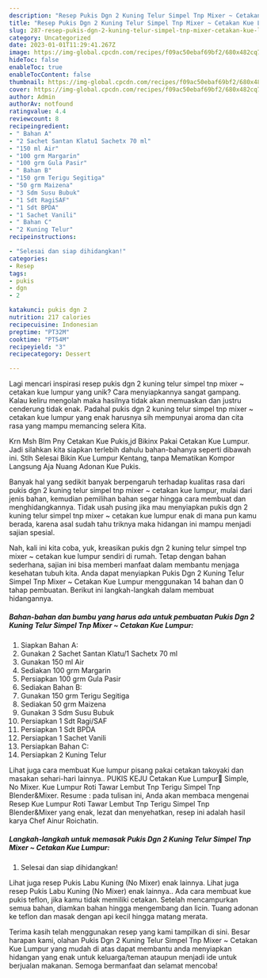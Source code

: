 ```yaml
---
description: "Resep Pukis Dgn 2 Kuning Telur Simpel Tnp Mixer ~ Cetakan Kue Lumpur yang Bisa Manjain Lidah"
title: "Resep Pukis Dgn 2 Kuning Telur Simpel Tnp Mixer ~ Cetakan Kue Lumpur yang Bisa Manjain Lidah"
slug: 287-resep-pukis-dgn-2-kuning-telur-simpel-tnp-mixer-cetakan-kue-lumpur-yang-bisa-manjain-lidah
category: Uncategorized
date: 2023-01-01T11:29:41.267Z
image: https://img-global.cpcdn.com/recipes/f09ac50ebaf69bf2/680x482cq70/pukis-dgn-2-kuning-telur-simpel-tnp-mixer-cetakan-kue-lumpur-foto-resep-utama.jpg
hideToc: false
enableToc: true
enableTocContent: false
thumbnail: https://img-global.cpcdn.com/recipes/f09ac50ebaf69bf2/680x482cq70/pukis-dgn-2-kuning-telur-simpel-tnp-mixer-cetakan-kue-lumpur-foto-resep-utama.jpg
cover: https://img-global.cpcdn.com/recipes/f09ac50ebaf69bf2/680x482cq70/pukis-dgn-2-kuning-telur-simpel-tnp-mixer-cetakan-kue-lumpur-foto-resep-utama.jpg
author: Admin
authorAv: notfound
ratingvalue: 4.4
reviewcount: 8
recipeingredient:
- " Bahan A"
- "2 Sachet Santan Klatu1 Sachetx 70 ml"
- "150 ml Air"
- "100 grm Margarin"
- "100 grm Gula Pasir"
- " Bahan B"
- "150 grm Terigu Segitiga"
- "50 grm Maizena"
- "3 Sdm Susu Bubuk"
- "1 Sdt RagiSAF"
- "1 Sdt BPDA"
- "1 Sachet Vanili"
- " Bahan C"
- "2 Kuning Telur"
recipeinstructions:

- "Selesai dan siap dihidangkan!"
categories:
- Resep
tags:
- pukis
- dgn
- 2

katakunci: pukis dgn 2 
nutrition: 217 calories
recipecuisine: Indonesian
preptime: "PT32M"
cooktime: "PT54M"
recipeyield: "3"
recipecategory: Dessert

---
```





Lagi mencari inspirasi resep pukis dgn 2 kuning telur simpel tnp mixer ~ cetakan kue lumpur yang unik? Cara menyiapkannya sangat gampang. Kalau keliru mengolah maka hasilnya tidak akan memuaskan dan justru cenderung tidak enak. Padahal pukis dgn 2 kuning telur simpel tnp mixer ~ cetakan kue lumpur yang enak harusnya sih mempunyai aroma dan cita rasa yang mampu memancing selera Kita.





Krn Msh Blm Pny Cetakan Kue Pukis,jd Bikinx Pakai Cetakan Kue Lumpur. Jadi silahkan kita siapkan terlebih dahulu bahan-bahanya seperti dibawah ini. Stlh Selesai Bikin Kue Lumpur Kentang, tanpa Mematikan Kompor Langsung Aja Nuang Adonan Kue Pukis.

Banyak hal yang sedikit banyak berpengaruh terhadap kualitas rasa dari pukis dgn 2 kuning telur simpel tnp mixer ~ cetakan kue lumpur, mulai dari jenis bahan, kemudian pemilihan bahan segar hingga cara membuat dan menghidangkannya. Tidak usah pusing jika mau menyiapkan pukis dgn 2 kuning telur simpel tnp mixer ~ cetakan kue lumpur enak di mana pun kamu berada, karena asal sudah tahu triknya maka hidangan ini mampu menjadi sajian spesial.






Nah, kali ini kita coba, yuk, kreasikan pukis dgn 2 kuning telur simpel tnp mixer ~ cetakan kue lumpur sendiri di rumah. Tetap dengan bahan sederhana, sajian ini bisa memberi manfaat dalam membantu menjaga kesehatan tubuh kita. Anda dapat menyiapkan Pukis Dgn 2 Kuning Telur Simpel Tnp Mixer ~ Cetakan Kue Lumpur menggunakan 14 bahan dan 0 tahap pembuatan. Berikut ini langkah-langkah dalam membuat hidangannya.

<!--inarticleads1-->

##### Bahan-bahan dan bumbu yang harus ada untuk pembuatan Pukis Dgn 2 Kuning Telur Simpel Tnp Mixer ~ Cetakan Kue Lumpur:

1. Siapkan  Bahan A:
1. Gunakan 2 Sachet Santan Klatu/1 Sachetx 70 ml
1. Gunakan 150 ml Air
1. Sediakan 100 grm Margarin
1. Persiapkan 100 grm Gula Pasir
1. Sediakan  Bahan B:
1. Gunakan 150 grm Terigu Segitiga
1. Sediakan 50 grm Maizena
1. Gunakan 3 Sdm Susu Bubuk
1. Persiapkan 1 Sdt Ragi/SAF
1. Persiapkan 1 Sdt BPDA
1. Persiapkan 1 Sachet Vanili
1. Persiapkan  Bahan C:
1. Persiapkan 2 Kuning Telur


Lihat juga cara membuat Kue lumpur pisang pakai cetakan takoyaki dan masakan sehari-hari lainnya.. PUKIS KEJU Cetakan Kue Lumpur🍃 Simple, No Mixer. Kue Lumpur Roti Tawar Lembut Tnp Terigu Simpel Tnp Blender&amp;Mixer. Resume : pada tulisan ini, Anda akan membaca mengenai Resep Kue Lumpur Roti Tawar Lembut Tnp Terigu Simpel Tnp Blender&amp;Mixer yang enak, lezat dan menyehatkan, resep ini adalah hasil karya Chef Ainur Roichatin. 

<!--inarticleads2-->

##### Langkah-langkah untuk memasak Pukis Dgn 2 Kuning Telur Simpel Tnp Mixer ~ Cetakan Kue Lumpur:


1. Selesai dan siap dihidangkan!

Lihat juga resep Pukis Labu Kuning (No Mixer) enak lainnya. Lihat juga resep Pukis Labu Kuning (No Mixer) enak lainnya.. Ada cara membuat kue pukis teflon, jika kamu tidak memiliki cetakan. Setelah mencampurkan semua bahan, diamkan bahan hingga mengembang dan licin. Tuang adonan ke teflon dan masak dengan api kecil hingga matang merata. 

Terima kasih telah menggunakan resep yang kami tampilkan di sini. Besar harapan kami, olahan Pukis Dgn 2 Kuning Telur Simpel Tnp Mixer ~ Cetakan Kue Lumpur yang mudah di atas dapat membantu anda menyiapkan hidangan yang enak untuk keluarga/teman ataupun menjadi ide untuk berjualan makanan. Semoga bermanfaat dan selamat mencoba!

